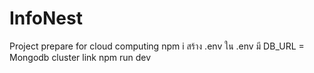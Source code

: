 # InfoNest
Project prepare for cloud computing
npm i
สร้าง .env
ใน .env มี DB_URL = Mongodb cluster link
npm run dev
